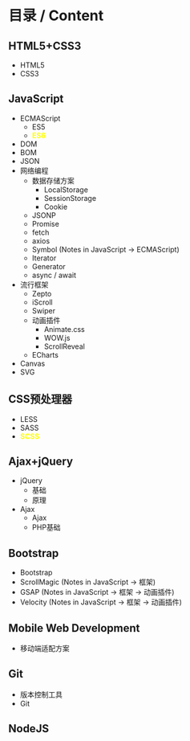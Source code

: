 # 目录 / Content



## HTML5+CSS3

- HTML5
- CSS3



## JavaScript

- ECMAScript
    - ES5
    - <span style="color: yellow; font-weight: bold">ES6</span>
- DOM
- BOM
- JSON
- 网络编程
    - 数据存储方案
        - LocalStorage
        - SessionStorage
        - Cookie
    - JSONP
    - Promise
    - fetch
    - axios
    - Symbol (Notes in JavaScript -> ECMAScript)
    - Iterator
    - Generator
    - async / await
- 流行框架
    - Zepto
    - iScroll
    - Swiper
    - 动画插件
        - Animate.css
        - WOW.js
        - ScrollReveal
    - ECharts
- Canvas
- SVG



## CSS预处理器

- LESS
- SASS
- <span style="color: yellow; font-weight: bold">SCSS</span>



## Ajax+jQuery

- jQuery
    - 基础
    - 原理
- Ajax
    - Ajax
    - PHP基础



## Bootstrap

- Bootstrap
- ScrollMagic (Notes in JavaScript -> 框架)
- GSAP (Notes in JavaScript -> 框架 -> 动画插件)
- Velocity (Notes in JavaScript -> 框架 -> 动画插件)



## Mobile Web Development

- 移动端适配方案



## Git

- 版本控制工具
- Git



## NodeJS
